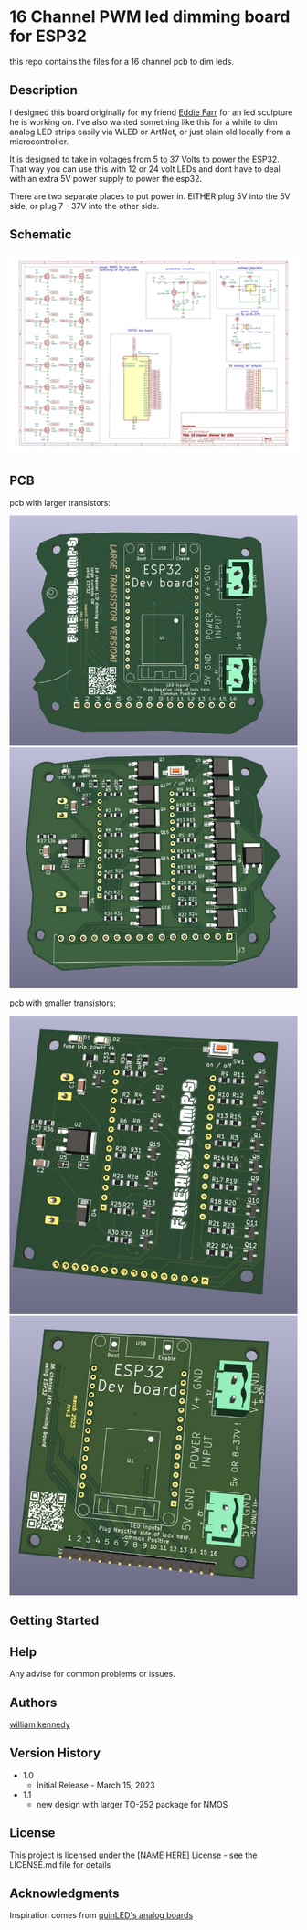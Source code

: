 # 16 Channel PWM led dimming board for ESP32

this repo contains the files for a 16 channel pcb to dim leds. 


## Description

I designed this board originally for my friend [Eddie Farr](https://www.instagram.com/freaughouse/?hl=en) for an led sculpture he is working on. I've also wanted something like this for a while to dim analog LED strips easily via WLED or ArtNet, or just plain old locally from a microcontroller.

It is designed to take in voltages from 5 to 37 Volts to power the ESP32. That way you can use this with 12 or 24 volt LEDs and dont have to deal with an extra 5V power supply to power the esp32. 

There are two separate places to put power in. 
EITHER plug 5V into the 5V side, or plug 7 - 37V into the other side. 

## Schematic 
![Alt text](pwm_pcb/16_channel_pwm_schematic.jpg)

## PCB
pcb with larger transistors:

![Alt text](pwm_pcb_larger/render_front.jpg)
![Alt text](pwm_pcb_larger/render_back.jpg)

pcb with smaller transistors:

![Alt text](pwm_pcb/render_front.jpg)
![Alt text](pwm_pcb/render_back.jpg)


## Getting Started


## Help

Any advise for common problems or issues.


## Authors

[william kennedy](https://freakylamps.com/)

## Version History


* 1.0
    * Initial Release - March 15, 2023
* 1.1
    * new design with larger TO-252 package for NMOS

## License

This project is licensed under the [NAME HERE] License - see the LICENSE.md file for details

## Acknowledgments

Inspiration comes from [quinLED's analog boards](https://quinled.info/quinled-an-quad/)